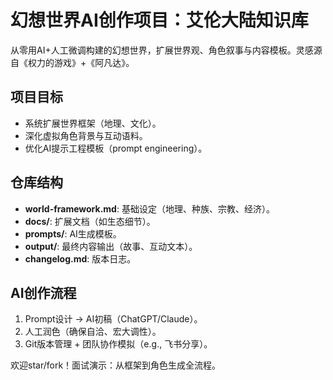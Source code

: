 # 幻想世界AI创作项目：艾伦大陆知识库

从零用AI+人工微调构建的幻想世界，扩展世界观、角色叙事与内容模板。灵感源自《权力的游戏》+《阿凡达》。

## 项目目标
- 系统扩展世界框架（地理、文化）。
- 深化虚拟角色背景与互动语料。
- 优化AI提示工程模板（prompt engineering）。

## 仓库结构
- **world-framework.md**: 基础设定（地理、种族、宗教、经济）。
- **docs/**: 扩展文档（如生态细节）。
- **prompts/**: AI生成模板。
- **output/**: 最终内容输出（故事、互动文本）。
- **changelog.md**: 版本日志。

## AI创作流程
1. Prompt设计 → AI初稿（ChatGPT/Claude）。
2. 人工润色（确保自洽、宏大调性）。
3. Git版本管理 + 团队协作模拟（e.g., 飞书分享）。

欢迎star/fork！面试演示：从框架到角色生成全流程。
